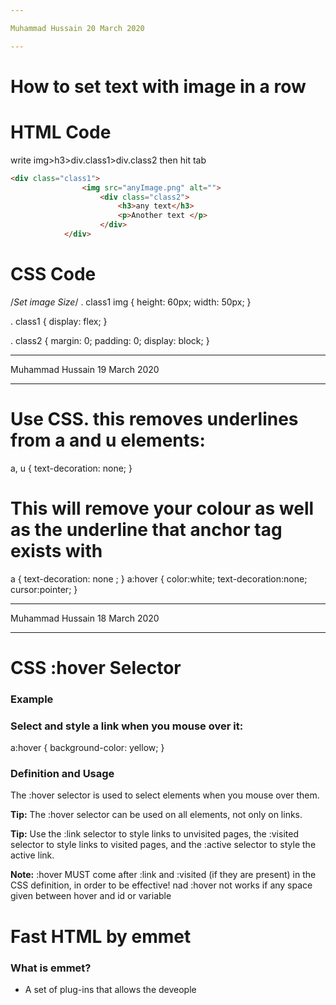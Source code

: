 ```yaml
---

Muhammad Hussain 20 March 2020

---
```

# How to set text with image in a row
# HTML Code
write img>h3>div.class1>div.class2 then hit tab

```html
<div class="class1">
                <img src="anyImage.png" alt="">
                    <div class="class2">
                        <h3>any text</h3>
                        <p>Another text </p>
                    </div>
            </div>
```

# CSS Code
/*Set image Size*/
. class1 img
{
    height: 60px;
    width: 50px;
}

. class1
{
    display: flex;
}

. class2
{
    margin: 0;
    padding: 0;
    display: block;
}


---

Muhammad Hussain 19 March 2020

---

# Use CSS. this removes underlines from a and u elements:

a, u {
    text-decoration: none;
}

# This will remove your colour as well as the underline that anchor tag exists with

a {
     text-decoration: none ;
  }
a:hover
  {
    color:white;
    text-decoration:none;
    cursor:pointer;
   }


---

Muhammad Hussain 18 March 2020

---

# CSS :hover Selector

### Example
### Select and style a link when you mouse over it:

a:hover {
  background-color: yellow;
}

### Definition and Usage
The :hover selector is used to select elements when you mouse over them.

**Tip:** The :hover selector can be used on all elements, not only on links.

**Tip:** Use the :link selector to style links to unvisited pages, the :visited selector to style links to visited pages, and the :active selector to style the active link.

**Note:** :hover MUST come after :link and :visited (if they are present) in the CSS definition, in order to be effective! nad :hover not works if any space given between hover and id or variable


# Fast HTML by emmet
### What is emmet?
- A set of plug-ins that allows the deveople
